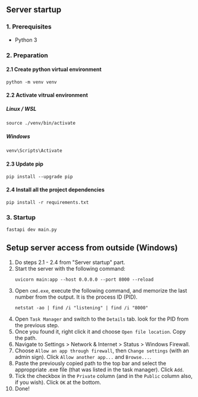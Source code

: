 ## Server startup

### 1. Prerequisites
- Python 3

### 2. Preparation
#### 2.1 Create python virtual environment
    python -m venv venv
#### 2.2 Activate vitrual environment
##### Linux / WSL
    source ./venv/bin/activate
##### Windows
    venv\Scripts\Activate
#### 2.3 Update pip
    pip install --upgrade pip
#### 2.4 Install all the project dependencies
    pip install -r requirements.txt

### 3. Startup
    fastapi dev main.py


## Setup server access from outside (Windows)

1. Do steps 2.1 - 2.4 from "Server startup" part.
2. Start the server with the following command:
    ```
    uvicorn main:app --host 0.0.0.0 --port 8000 --reload
    ```
3. Open `cmd.exe`, execute the following command, and memorize the last number from the output. It is the process ID (PID).
    ```
    netstat -ao | find /i "listening" | find /i "8000"
    ```
4. Open `Task Manager` and switch to the `Details` tab. look for the PID from the previous step.
5. Once you found it, right click it and choose `Open file location`. Copy the path.
6. Navigate to Settings > Network & Internet > Status > Windows Firewall.
7. Choose `Allow an app through firewall`, then `Change settings` (with an admin sign). Click `Allow another app...` and `Browse...`.
8. Paste the previously copied path to the top bar and select the approppriate .exe file (that was listed in the task manager). Click `Add`.
9. Tick the checkbox in the `Private` column (and in the `Public` column also, if you wish). Click `OK` at the bottom.
10. Done!
